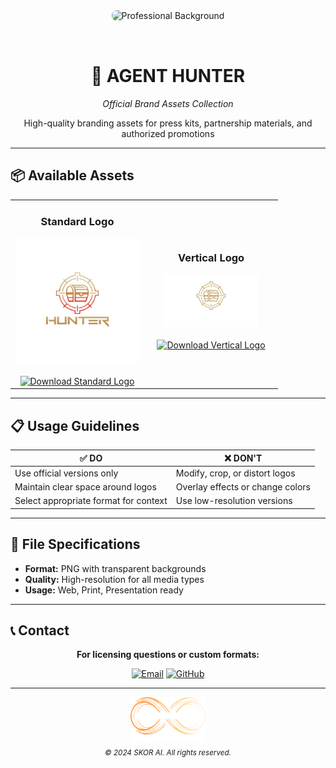 
<div align="center">
  <img src="https://images.unsplash.com/photo-1557804506-669a67965ba0?ixlib=rb-4.0.3&auto=format&fit=crop&w=1974&q=80" alt="Professional Background" width="100%" height="200" style="object-fit: cover; border-radius: 8px; margin-bottom: 2rem;">
</div>

<div align="center">
  <h1>🎯 AGENT HUNTER</h1>
  <p><em>Official Brand Assets Collection</em></p>
  <p>High-quality branding assets for press kits, partnership materials, and authorized promotions</p>
</div>

---

## 📦 Available Assets

<table align="center">
  <tr>
    <td align="center" width="50%">
      <h3>Standard Logo</h3>
      <img src="https://github.com/TheSkorAI/SKOR-AI/raw/main/AGENT%20HUNTER%20LOGO/Hunter%20Logo.png" alt="Hunter Logo" width="200">
      <br><br>
      <a href="https://github.com/TheSkorAI/SKOR-AI/raw/main/AGENT%20HUNTER%20LOGO/Hunter%20Logo.png">
        <img src="https://img.shields.io/badge/Download-PNG-blue?style=for-the-badge" alt="Download Standard Logo">
      </a>
    </td>
    <td align="center" width="50%">
      <h3>Vertical Logo</h3>
      <img src="https://github.com/TheSkorAI/SKOR-AI/raw/main/AGENT%20HUNTER%20LOGO/Hunter%20-%20Vetical%20Logo.png" alt="Hunter Vertical Logo" width="150">
      <br><br>
      <a href="https://github.com/TheSkorAI/SKOR-AI/raw/main/AGENT%20HUNTER%20LOGO/Hunter%20-%20Vetical%20Logo.png">
        <img src="https://img.shields.io/badge/Download-PNG-purple?style=for-the-badge" alt="Download Vertical Logo">
      </a>
    </td>
  </tr>
</table>

---

## 📋 Usage Guidelines

<div align="center">

| ✅ **DO** | ❌ **DON'T** |
|-----------|---------------|
| Use official versions only | Modify, crop, or distort logos |
| Maintain clear space around logos | Overlay effects or change colors |
| Select appropriate format for context | Use low-resolution versions |

</div>

---

## 📄 File Specifications

- **Format:** PNG with transparent backgrounds
- **Quality:** High-resolution for all media types
- **Usage:** Web, Print, Presentation ready

---

## 📞 Contact

<div align="center">
  
**For licensing questions or custom formats:**

[![Email](https://img.shields.io/badge/Email-press%40skor.ai-red?style=flat-square&logo=gmail)](mailto:press@skor.ai)
[![GitHub](https://img.shields.io/badge/GitHub-SKOR%20AI-black?style=flat-square&logo=github)](https://github.com/TheSkorAI/SKOR-AI)

</div>

---

<div align="center">
  <img src="https://github.com/TheSkorAI/SKOR-AI/raw/main/SKOR%20AI%20Agents%20Logo%20(Primary).png" alt="SKOR AI Logo" width="120" style="opacity: 0.8;">
  <br>
  <sub><em>© 2024 SKOR AI. All rights reserved.</em></sub>
</div>
